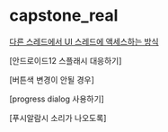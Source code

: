 # capstone_real

[다른 스레드에서 UI 스레드에 액세스하는 방식](https://velog.io/@dlwngud/%EC%95%88%EB%93%9C%EB%A1%9C%EC%9D%B4%EB%93%9Ckotlin-android.view.ViewRootImplCalledFromWrongThreadException)

[안드로이드12 스플래시 대응하기]

[버튼색 변경이 안될 경우]

[progress dialog 사용하기]

[푸시알람시 소리가 나오도록]
